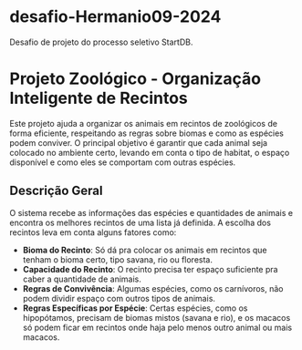 # desafio-Hermanio09-2024
Desafio de projeto do processo seletivo StartDB.

# Projeto Zoológico - Organização Inteligente de Recintos

Este projeto ajuda a organizar os animais em recintos de zoológicos de forma eficiente, respeitando as regras sobre biomas e como as espécies podem conviver. O principal objetivo é garantir que cada animal seja colocado no ambiente certo, levando em conta o tipo de habitat, o espaço disponível e como eles se comportam com outras espécies.

## Descrição Geral

O sistema recebe as informações das espécies e quantidades de animais e encontra os melhores recintos de uma lista já definida. A escolha dos recintos leva em conta alguns fatores como:

- **Bioma do Recinto**: Só dá pra colocar os animais em recintos que tenham o bioma certo, tipo savana, rio ou floresta.
- **Capacidade do Recinto**: O recinto precisa ter espaço suficiente pra caber a quantidade de animais.
- **Regras de Convivência**: Algumas espécies, como os carnívoros, não podem dividir espaço com outros tipos de animais.
- **Regras Específicas por Espécie**: Certas espécies, como os hipopótamos, precisam de biomas mistos (savana e rio), e os macacos só podem ficar em recintos onde haja pelo menos outro animal ou mais macacos.

